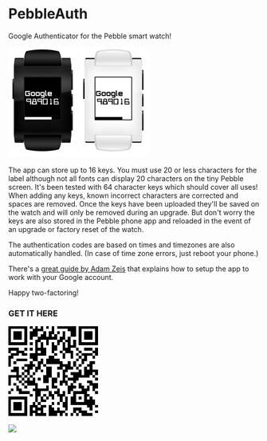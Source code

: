 PebbleAuth
==========

Google Authenticator for the Pebble smart watch!

![](doc/pebbleauth_watch1_50.png) ![](doc/pebbleauth_watch2_50.png)

The app can store up to 16 keys.  You must use 20 or less characters for the label although not all fonts can display 20 characters on the tiny Pebble screen.  It's been tested with 64 character keys which should cover all uses!  When adding any keys, known incorrect characters are corrected and spaces are removed.  Once the keys have been uploaded they'll be saved on the watch and will only be removed during an upgrade.  But don't worry the keys are also stored in the Pebble phone app and reloaded in the event of an upgrade or factory reset of the watch.

The authentication codes are based on times and timezones are also automatically handled.  (In case of time zone errors, just reboot your phone.)

There's a [great guide by Adam Zeis](http://www.connectedly.com/how-get-your-two-step-verification-codes-your-pebble) that explains how to setup the app to work with your Google account.

Happy two-factoring!


### GET IT HERE

![](doc/pebbleauth_qr.png)

[![](http://pblweb.com/badge/53131df8bb31cf87cd00019a/white/medium/)](http://pblweb.com/appstore/53131df8bb31cf87cd00019a)